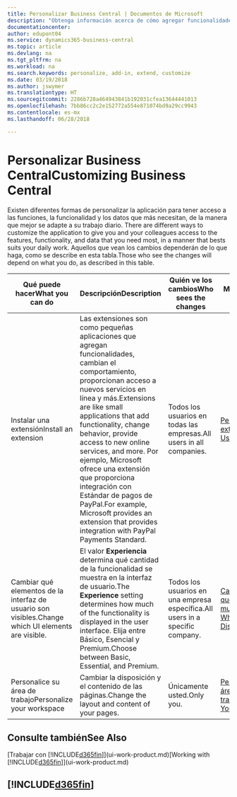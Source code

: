 ```yaml
---
title: Personalizar Business Central | Documentos de Microsoft
description: "Obtenga información acerca de cómo agregar funcionalidades y personalizar Business Central."
documentationcenter: 
author: edupont04
ms.service: dynamics365-business-central
ms.topic: article
ms.devlang: na
ms.tgt_pltfrm: na
ms.workload: na
ms.search.keywords: personalize, add-in, extend, customize
ms.date: 03/19/2018
ms.author: jswymer
ms.translationtype: HT
ms.sourcegitcommit: 2286b728a464943841b192031cfea13644441013
ms.openlocfilehash: 7bb86cc2c2e152772a554e871074bd9a29cc9943
ms.contentlocale: es-mx
ms.lasthandoff: 06/28/2018

---
```

# <a name="customizing-business-central"></a><span data-ttu-id="38156-103">Personalizar Business Central</span><span class="sxs-lookup"><span data-stu-id="38156-103">Customizing Business Central</span></span>
<span data-ttu-id="38156-104"><!--NAV # Customizing Dynamics NAV --> Existen diferentes formas de personalizar la aplicación para tener acceso a las funciones, la funcionalidad y los datos que más necesitan, de la manera que mejor se adapte a su trabajo diario.</span><span class="sxs-lookup"><span data-stu-id="38156-104"><!--NAV # Customizing Dynamics NAV --> There are different ways to customize the application to give you and your colleagues access to the features, functionality, and data that you need most, in a manner that bests suits your daily work.</span></span> <span data-ttu-id="38156-105">Aquellos que vean los cambios dependerán de lo que haga, como se describe en esta tabla.</span><span class="sxs-lookup"><span data-stu-id="38156-105">Those who see the changes will depend on what you do, as described in this table.</span></span>

| <span data-ttu-id="38156-106">Qué puede hacer</span><span class="sxs-lookup"><span data-stu-id="38156-106">What you can do</span></span>    |  <span data-ttu-id="38156-107">Descripción</span><span class="sxs-lookup"><span data-stu-id="38156-107">Description</span></span>  |  <span data-ttu-id="38156-108">Quién ve los cambios</span><span class="sxs-lookup"><span data-stu-id="38156-108">Who sees the changes</span></span>  |  <span data-ttu-id="38156-109">Más información</span><span class="sxs-lookup"><span data-stu-id="38156-109">More information</span></span>  |
|-----|---------------|---------|-------|
|<span data-ttu-id="38156-110">Instalar una extensión</span><span class="sxs-lookup"><span data-stu-id="38156-110">Install an extension</span></span>|<span data-ttu-id="38156-111">Las extensiones son como pequeñas aplicaciones que agregan funcionalidades, cambian el comportamiento, proporcionan acceso a nuevos servicios en línea y más.</span><span class="sxs-lookup"><span data-stu-id="38156-111">Extensions are like small applications that add functionality, change behavior, provide access to new online services, and more.</span></span> <span data-ttu-id="38156-112">Por ejemplo, Microsoft ofrece una extensión que proporciona integración con Estándar de pagos de PayPal.</span><span class="sxs-lookup"><span data-stu-id="38156-112">For example, Microsoft provides an extension that provides integration with PayPal Payments Standard.</span></span>|<span data-ttu-id="38156-113">Todos los usuarios en todas las empresas.</span><span class="sxs-lookup"><span data-stu-id="38156-113">All users in all companies.</span></span>|[<span data-ttu-id="38156-114">Personalizar con extensiones</span><span class="sxs-lookup"><span data-stu-id="38156-114">Customizing Using Extensions</span></span>](ui-extensions.md)|
|<span data-ttu-id="38156-115">Cambiar qué elementos de la interfaz de usuario son visibles.</span><span class="sxs-lookup"><span data-stu-id="38156-115">Change which UI elements are visible.</span></span>|<span data-ttu-id="38156-116">El valor **Experiencia** determina qué cantidad de la funcionalidad se muestra en la interfaz de usuario.</span><span class="sxs-lookup"><span data-stu-id="38156-116">The **Experience** setting determines how much of the functionality is displayed in the user interface.</span></span> <span data-ttu-id="38156-117">Elija entre Básico, Esencial y Premium.</span><span class="sxs-lookup"><span data-stu-id="38156-117">Choose between Basic, Essential, and Premium.</span></span>|<span data-ttu-id="38156-118">Todos los usuarios en una empresa específica.</span><span class="sxs-lookup"><span data-stu-id="38156-118">All users in a specific company.</span></span>|[<span data-ttu-id="38156-119">Cambiar las funciones que se muestran</span><span class="sxs-lookup"><span data-stu-id="38156-119">Changing Which Features are Displayed</span></span>](ui-experiences.md)|
|<span data-ttu-id="38156-120">Personalice su área de trabajo</span><span class="sxs-lookup"><span data-stu-id="38156-120">Personalize your workspace</span></span>|<span data-ttu-id="38156-121">Cambiar la disposición y el contenido de las páginas.</span><span class="sxs-lookup"><span data-stu-id="38156-121">Change the layout and content of your pages.</span></span>|<span data-ttu-id="38156-122">Únicamente usted.</span><span class="sxs-lookup"><span data-stu-id="38156-122">Only you.</span></span>|[<span data-ttu-id="38156-123">Personalización de su área de trabajo</span><span class="sxs-lookup"><span data-stu-id="38156-123">Personalizing Your Workspace</span></span>](ui-personalization-user.md)|

## <a name="see-also"></a><span data-ttu-id="38156-124">Consulte también</span><span class="sxs-lookup"><span data-stu-id="38156-124">See Also</span></span>
<span data-ttu-id="38156-125">[Trabajar con [!INCLUDE[d365fin](includes/d365fin_md.md)]](ui-work-product.md)</span><span class="sxs-lookup"><span data-stu-id="38156-125">[Working with [!INCLUDE[d365fin](includes/d365fin_md.md)]](ui-work-product.md)</span></span>  

## [!INCLUDE[d365fin](includes/free_trial_md.md)]  
 


